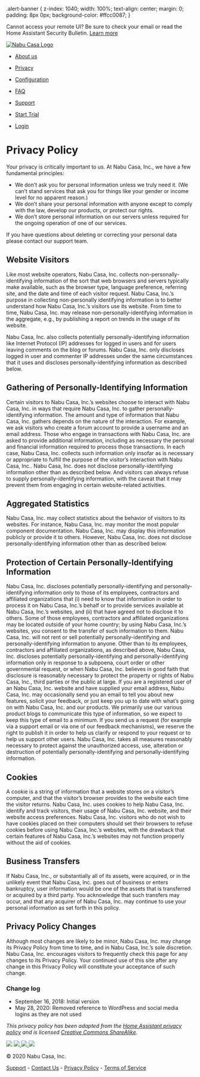 .alert-banner { z-index: 1040; width: 100%; text-align: center; margin: 0; padding: 8px 0px; background-color: #ffcc0087; }

Cannot access your remote UI? Be sure to check your email or read the Home Assistant Security Bulletin. [Learn more](https://www.nabucasa.com/more-info/insecure-instance)

 [![Nabu Casa Logo](/img/logo-two-column.svg)](https://www.nabucasa.com/) 

*   [About us](https://www.nabucasa.com/about//)
*   [Privacy](https://www.nabucasa.com/privacy//)
*   [Configuration](https://www.nabucasa.com/config//)
*   [FAQ](https://www.nabucasa.com/faq//)
*   [Support](https://www.nabucasa.com/support//)

*   [Start Trial](https://auth.nabucasa.com/signup?redirect_uri=https://account.nabucasa.com&response_type=code&client_id=615cqgr6bcsb7lhvkmfuceqsqu)
*   [Login](https://auth.nabucasa.com/login?redirect_uri=https://account.nabucasa.com&response_type=code&client_id=615cqgr6bcsb7lhvkmfuceqsqu)

Privacy Policy
==============

Your privacy is critically important to us. At Nabu Casa, Inc., we have a few fundamental principles:

*   We don’t ask you for personal information unless we truly need it. (We can’t stand services that ask you for things like your gender or income level for no apparent reason.)
*   We don’t share your personal information with anyone except to comply with the law, develop our products, or protect our rights.
*   We don’t store personal information on our servers unless required for the ongoing operation of one of our services.

If you have questions about deleting or correcting your personal data please contact our support team.

Website Visitors
----------------

Like most website operators, Nabu Casa, Inc. collects non-personally-identifying information of the sort that web browsers and servers typically make available, such as the browser type, language preference, referring site, and the date and time of each visitor request. Nabu Casa, Inc.’s purpose in collecting non-personally identifying information is to better understand how Nabu Casa, Inc.’s visitors use its website. From time to time, Nabu Casa, Inc. may release non-personally-identifying information in the aggregate, e.g., by publishing a report on trends in the usage of its website.

Nabu Casa, Inc. also collects potentially personally-identifying information like Internet Protocol (IP) addresses for logged in users and for users leaving comments on the blog or forums. Nabu Casa, Inc. only discloses logged in user and commenter IP addresses under the same circumstances that it uses and discloses personally-identifying information as described below.

Gathering of Personally-Identifying Information
-----------------------------------------------

Certain visitors to Nabu Casa, Inc.’s websites choose to interact with Nabu Casa, Inc. in ways that require Nabu Casa, Inc. to gather personally-identifying information. The amount and type of information that Nabu Casa, Inc. gathers depends on the nature of the interaction. For example, we ask visitors who create a forum account to provide a username and an email address. Those who engage in transactions with Nabu Casa, Inc. are asked to provide additional information, including as necessary the personal and financial information required to process those transactions. In each case, Nabu Casa, Inc. collects such information only insofar as is necessary or appropriate to fulfill the purpose of the visitor’s interaction with Nabu Casa, Inc.. Nabu Casa, Inc. does not disclose personally-identifying information other than as described below. And visitors can always refuse to supply personally-identifying information, with the caveat that it may prevent them from engaging in certain website-related activities.

Aggregated Statistics
---------------------

Nabu Casa, Inc. may collect statistics about the behavior of visitors to its websites. For instance, Nabu Casa, Inc. may monitor the most popular component documentation. Nabu Casa, Inc. may display this information publicly or provide it to others. However, Nabu Casa, Inc. does not disclose personally-identifying information other than as described below.

Protection of Certain Personally-Identifying Information
--------------------------------------------------------

Nabu Casa, Inc. discloses potentially personally-identifying and personally-identifying information only to those of its employees, contractors and affiliated organizations that (i) need to know that information in order to process it on Nabu Casa, Inc.’s behalf or to provide services available at Nabu Casa, Inc.’s websites, and (ii) that have agreed not to disclose it to others. Some of those employees, contractors and affiliated organizations may be located outside of your home country; by using Nabu Casa, Inc.’s websites, you consent to the transfer of such information to them. Nabu Casa, Inc. will not rent or sell potentially personally-identifying and personally-identifying information to anyone. Other than to its employees, contractors and affiliated organizations, as described above, Nabu Casa, Inc. discloses potentially personally-identifying and personally-identifying information only in response to a subpoena, court order or other governmental request, or when Nabu Casa, Inc. believes in good faith that disclosure is reasonably necessary to protect the property or rights of Nabu Casa, Inc., third parties or the public at large. If you are a registered user of an Nabu Casa, Inc. website and have supplied your email address, Nabu Casa, Inc. may occasionally send you an email to tell you about new features, solicit your feedback, or just keep you up to date with what’s going on with Nabu Casa, Inc. and our products. We primarily use our various product blogs to communicate this type of information, so we expect to keep this type of email to a minimum. If you send us a request (for example via a support email or via one of our feedback mechanisms), we reserve the right to publish it in order to help us clarify or respond to your request or to help us support other users. Nabu Casa, Inc. takes all measures reasonably necessary to protect against the unauthorized access, use, alteration or destruction of potentially personally-identifying and personally-identifying information.

Cookies
-------

A cookie is a string of information that a website stores on a visitor’s computer, and that the visitor’s browser provides to the website each time the visitor returns. Nabu Casa, Inc. uses cookies to help Nabu Casa, Inc. identify and track visitors, their usage of Nabu Casa, Inc. website, and their website access preferences. Nabu Casa, Inc. visitors who do not wish to have cookies placed on their computers should set their browsers to refuse cookies before using Nabu Casa, Inc.’s websites, with the drawback that certain features of Nabu Casa, Inc.’s websites may not function properly without the aid of cookies.

Business Transfers
------------------

If Nabu Casa, Inc., or substantially all of its assets, were acquired, or in the unlikely event that Nabu Casa, Inc. goes out of business or enters bankruptcy, user information would be one of the assets that is transferred or acquired by a third party. You acknowledge that such transfers may occur, and that any acquirer of Nabu Casa, Inc. may continue to use your personal information as set forth in this policy.

Privacy Policy Changes
----------------------

Although most changes are likely to be minor, Nabu Casa, Inc. may change its Privacy Policy from time to time, and in Nabu Casa, Inc.’s sole discretion. Nabu Casa, Inc. encourages visitors to frequently check this page for any changes to its Privacy Policy. Your continued use of this site after any change in this Privacy Policy will constitute your acceptance of such change.

### Change log

*   September 16, 2018: Initial version
*   May 28, 2020: Removed reference to WordPress and social media logins as they are not used

_This privacy policy has been adapted from the [Home Assistant privacy policy](https://home-assistant.io/privacy/) and is licensed [Creative Commons ShareAlike](https://creativecommons.org/licenses/by-sa/4.0/)._

 [![](/img/icons/home-assistant.png)](https://www.home-assistant.io/) [ ![](/img/icons/github-circle.png) ](https://github.com/nabucasa) [ ![](/img/icons/facebook-box.png) ](https://www.facebook.com/NabuCasa) [![](/img/icons/twitter.png)](https://twitter.com/nabucasa) 

© 2020 Nabu Casa, Inc.

[Support](https://www.nabucasa.com/support) - [Contact Us](mailto:hello@nabucasa.com) - [Privacy Policy](https://www.nabucasa.com/privacy_policy) - [Terms of Service](https://www.nabucasa.com/tos)